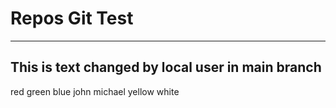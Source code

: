 # Repos Git Test
---
## This is text changed by local user in main branch

red
green
blue
john
michael
yellow
white
